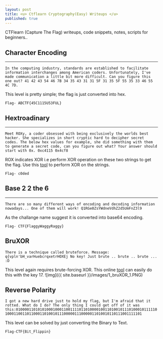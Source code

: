 ```yaml
---
layout: post
title: <u> Ctflearn Cryptography(Easy) Writeups </u>
published: true
---
```

CTFlearn (Capture The Flag) writeups, code snippets, notes, scripts for beginners..



## Character Encoding
---
`In the computing industry, standards are established to facilitate information interchanges among American coders. Unfortunately, I've made communication a little bit more difficult. Can you figure this one out? 41 42 43 54 46 7B 34 35 43 31 31 5F 31 35 5F 55 35 33 46 55 4C 7D.`

This level is pretty simple; the flag is just converted into hex.

``` Flag- ABCTF{45C1115U53FUL} ```

## Hextroadinary
---
`Meet ROXy, a coder obsessed with being exclusively the worlds best hacker. She specializes in short cryptic hard to decipher secret codes. The below hex values for example, she did something with them to generate a secret code, can you figure out what? Your answer should start with 0x.
0xc4115 0x4cf8`

ROX indicates XOR i.e perform XOR operation on these two strings to get the flag.
Use this [tool](https://xor.pw/) to perform XOR on the strings.

```Flag- c0ded ```

## Base 2 2 the 6
---
`There are so many different ways of encoding and decoding information nowadays... One of them will work! Q1RGe0ZsYWdneVdhZ2d5UmFnZ3l9`

As the challange name suggest it is converted into base64 encoding.

```Flag- CTF{FlaggyWaggyRaggy}```
## BruXOR
`There is a technique called bruteforce. Message: q{vpln'bH_varHuebcrqxetrHOXEj No key! Just brute .. brute .. brute ... :D`

This level again requires brute-forcing XOR. This online [tool](https://gchq.github.io/CyberChef/) can easily do this with the key 17.
![img]({{ site.baseurl }}/images/1_bruXOR_1.PNG)


## Reverse Polarity
`I got a new hard drive just to hold my flag, but I'm afraid that it rotted. What do I do? The only thing I could get off of it was this:01000011010101000100011001111011010000100110100101110100010111110`
`100011001101100011010010111000001110000011010010110111001111101`


This level can be solved by just converting the Binary to Text.

``` Flag-CTF{Bit_Flippin} ```




